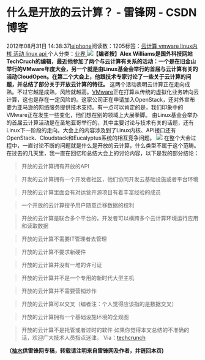 
# 什么是开放的云计算？ - 雷锋网 - CSDN博客


2012年08月31日 14:38:37[leiphone](https://me.csdn.net/leiphone)阅读数：1205标签：[云计算																](https://so.csdn.net/so/search/s.do?q=云计算&t=blog)[vmware																](https://so.csdn.net/so/search/s.do?q=vmware&t=blog)[linux内核																](https://so.csdn.net/so/search/s.do?q=linux内核&t=blog)[活动																](https://so.csdn.net/so/search/s.do?q=活动&t=blog)[linux																](https://so.csdn.net/so/search/s.do?q=linux&t=blog)[api																](https://so.csdn.net/so/search/s.do?q=api&t=blog)[
							](https://so.csdn.net/so/search/s.do?q=linux&t=blog)[
																					](https://so.csdn.net/so/search/s.do?q=活动&t=blog)个人分类：[业界																](https://blog.csdn.net/leiphone/article/category/873390)
[
																								](https://so.csdn.net/so/search/s.do?q=活动&t=blog)
[
				](https://so.csdn.net/so/search/s.do?q=linux内核&t=blog)
[
			](https://so.csdn.net/so/search/s.do?q=linux内核&t=blog)
[
		](https://so.csdn.net/so/search/s.do?q=vmware&t=blog)
[
	](https://so.csdn.net/so/search/s.do?q=云计算&t=blog)
![](http://www.leiphone.com/wp-content/uploads/2012/08/1111113.jpg)**【编者按】Alex Williams是国外科技网站TechCruch的编辑，最近他参加了两个与云计算有关系的活动：一个是在旧金山举行的VMware年度大会，另一个就是由Linux基金会举行的首届与云计算有关的活动****CloudOpen****。在第二个大会上，他跟技术专家讨论了一些关于云计算的问题，并总结了部分关于开放云计算的特征。**
这两个活动表明云计算正在走向成熟。不过它越是成熟，风险就越高。[VMware](http://www.leiphone.com/tag/vmware)正在打算从传统的虚拟化业务转向云计算，这也是存在一定风险的。这家公司正在申请加入OpenStack，还对外宣布要为亚马逊的网络服务提供技术支持。有一点可以肯定的是，我们印象中的VMware正在发生一些变化，他们想在别的领域上大展拳脚。
由Linux基金会举办的首届云计算活动是在圣地亚哥举行的，其中主要讨论与技术有关的话题，还有Linux下一阶段的走向。大会上的内容涉及到了Linux内核、API接口还有OpenStack、Cloudstack和Eucalyptus系统的相互竞争问题。
![](http://www.leiphone.com/wp-content/uploads/2012/08/openCloud1.jpg)
在整个大会过程中，一直讨论不断的问题就是什么是开放的云计算，什么类型不属于这个范畴。在过去的几天里，我一直在回忆和总结大会上的讨论内容，以下是我的部分结论：
> 开放的云计算拥有开放的API

> 开发的云计算拥有一个开发者社区，他们协同开发云基础设施或者平台环境

> 开放的云计算里面会有对运营开源项目有着丰富经验的成员

> 一个开放的云计算授予用户随意迁移数据的权利

> 开放的云计算是联合多个平台的，开发者可以横跨多个云计算环境运行应用和读取数据

> 开放的云计算不需要IT管理者去管理

> 开放的云计算不要求新硬件

> 开放的云计算并没有一堆的许可证

> 开放的云计算并不是一个专用的新时代大型主机

> 开放的云计算并不需要营销炒作

> 开放的云计算可以交叉（编者注：个人觉得应该指的是数据交叉）

> 开放的云计算拥有一个基础设施环境的全观图

> 开放的云计算不是托管或者过时的软件
如果你觉得本文总结的不准确的话，欢迎广大技术人员指点迷津。
Via：[techcrunch](http://techcrunch.com/2012/08/30/what-is-an-open-cloud-and-what-is-not/)

**（****[抽水](http://www.leiphone.com/author/ce6093)****供****雷锋网****专稿，转载请注明来自雷锋网及作者，并链回本页)**

